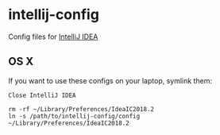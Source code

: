 # intellij-config

Config files for [IntelliJ IDEA](https://www.jetbrains.com/idea/)

## OS X

If you want to use these configs on your laptop, symlink them:

```
Close IntelliJ IDEA

rm -rf ~/Library/Preferences/IdeaIC2018.2
ln -s /path/to/intellij-config/config ~/Library/Preferences/IdeaIC2018.2
```
